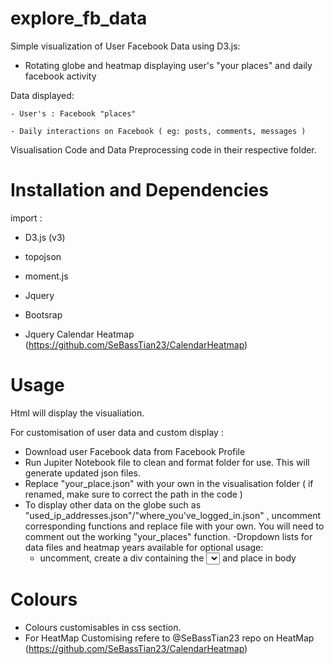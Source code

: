 # explore_fb_data

Simple visualization of User Facebook Data using D3.js:
  - Rotating globe and heatmap displaying user's "your places" and daily facebook activity
  
Data displayed: 

    - User's : Facebook "places"
    
    - Daily interactions on Facebook ( eg: posts, comments, messages )
    
Visualisation Code and Data Preprocessing code in their respective folder.
     
# Installation and Dependencies

import : 
 - D3.js (v3) 
 - topojson 
 - moment.js 
 - Jquery  
 - Bootsrap 
 - Jquery Calendar Heatmap (https://github.com/SeBassTian23/CalendarHeatmap)
 
 
 
      <script src="https://d3js.org/d3.v3.min.js" charset="utf-8"> </script>
      <script src="https://d3js.org/topojson.v3.min.js"></script>

      <script src="https://cdnjs.cloudflare.com/ajax/libs/jquery/3.4.1/jquery.min.js"></script>
      <script src="https://cdnjs.cloudflare.com/ajax/libs/moment.js/2.24.0/moment.min.js"></script>

      <script src="jquery.CalendarHeatmap.min.js"></script>
      <link rel="stylesheet" type="text/css" href="jquery.CalendarHeatmap.min.css">

# Usage

Html will display the visualiation. 

For customisation of user data and custom display :
  - Download user Facebook data from Facebook Profile
  - Run Jupiter Notebook file to clean and format folder for use. This will generate    updated json files.
  - Replace "your_place.json" with your own in the visualisation folder ( if renamed, make sure to correct the path in the code )
  - To display other data on the globe such as "used_ip_addresses.json"/"where_you've_logged_in.json" , uncomment corresponding functions and replace file with your own. You will need to comment out the working "your_places" function.
  -Dropdown lists for data files and heatmap years available for optional usage:
      - uncomment, create a div containing the <select id="" ></select> and place in body
  
 # Colours
  - Colours customisables in css section.
  - For HeatMap Customising refere to @SeBassTian23 repo on HeatMap (https://github.com/SeBassTian23/CalendarHeatmap)


